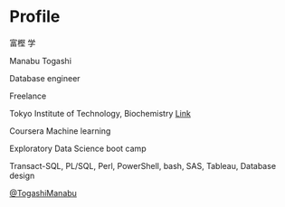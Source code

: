 # Profile
富樫 学

Manabu Togashi

Database engineer

Freelance

Tokyo Institute of Technology, Biochemistry [Link](https://www.sciencedirect.com/science/article/abs/pii/S0009261405012637)

Coursera Machine learning

Exploratory Data Science boot camp

Transact-SQL, PL/SQL, Perl, PowerShell, bash, SAS, Tableau, Database design

[@TogashiManabu](https://twitter.com/TogashiManabu)


